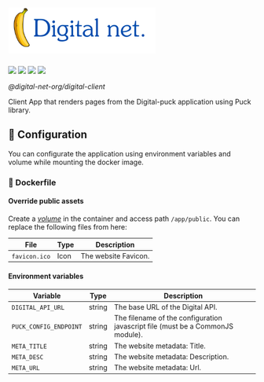 <h1>
    <img width="300" src="https://raw.githubusercontent.com/digital-net-org/.github/refs/heads/master/assets/logo_v2025.svg">
</h1>
<div justify="center">
    <a href="https://www.docker.com/"><img src="https://img.shields.io/badge/Docker-blue.svg?color=1d63ed"></a>
    <a href="https://www.typescriptlang.org/"><img src="https://img.shields.io/badge/Typescript-blue.svg?color=3178c6"></a>
    <a href="https://nextjs.org/docs"><img src="https://img.shields.io/badge/NextJS-black.svg"></a>
    <a href="https://puckeditor.com/"><img src="https://img.shields.io/badge/Puck-black.svg?color=111111"></a>
</div>

_@digital-net-org/digital-client_

Client App that renders pages from the Digital-puck application using Puck library.

## :memo: Configuration

You can configurate the application using environment variables and volume while mounting the docker image.

### :whale2: Dockerfile

#### Override public assets

Create a [_volume_](https://docs.docker.com/engine/storage/volumes/) in the container and access path `/app/public`. You can replace the following files from here:

| File          | Type | Description          |
| ------------- | ---- | -------------------- |
| `favicon.ico` | Icon | The website Favicon. |

#### Environment variables

| Variable               | Type   | Description                                                                    |
| ---------------------- | ------ | ------------------------------------------------------------------------------ |
| `DIGITAL_API_URL`      | string | The base URL of the Digital API.                                               |
| `PUCK_CONFIG_ENDPOINT` | string | The filename of the configuration javascript file (must be a CommonJS module). |
| `META_TITLE`           | string | The website metadata: Title.                                                   |
| `META_DESC`            | string | The website metadata: Description.                                             |
| `META_URL`             | string | The website metadata: Url.                                                     |

